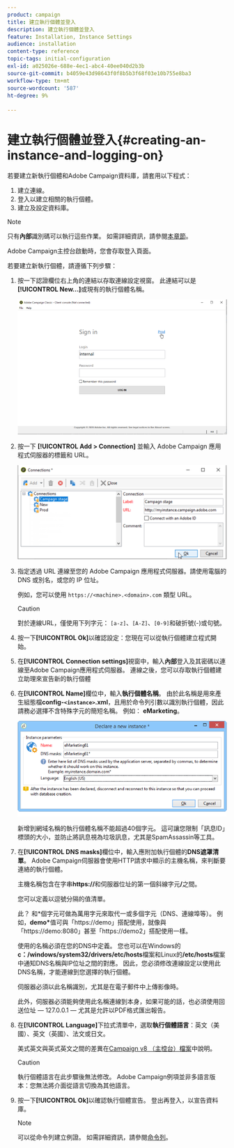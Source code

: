 ```yaml
---
product: campaign
title: 建立執行個體並登入
description: 建立執行個體並登入
feature: Installation, Instance Settings
audience: installation
content-type: reference
topic-tags: initial-configuration
exl-id: a025026e-688e-4ec1-abc4-40ee040d2b3b
source-git-commit: b4059e43d98643f0f8b5b3f68f03e10b755e8ba3
workflow-type: tm+mt
source-wordcount: '587'
ht-degree: 9%

---
```


# 建立執行個體並登入{#creating-an-instance-and-logging-on}



若要建立新執行個體和Adobe Campaign資料庫，請套用以下程式：

1. 建立連線。
1. 登入以建立相關的執行個體。
1. 建立及設定資料庫。

>[!NOTE]
>
>只有&#x200B;**內部**&#x200B;識別碼可以執行這些作業。 如需詳細資訊，請參閱[本章節](../../installation/using/configuring-campaign-server.md#internal-identifier)。

Adobe Campaign主控台啟動時，您會存取登入頁面。

若要建立新執行個體，請遵循下列步驟：

1. 按一下認證欄位右上角的連結以存取連線設定視窗。 此連結可以是&#x200B;**[!UICONTROL New...]**&#x200B;或現有的執行個體名稱。

   ![](assets/s_ncs_install_define_connection_01.png)

1. 按一下 **[!UICONTROL Add > Connection]** 並輸入 Adobe Campaign 應用程式伺服器的標籤和 URL。

   ![](assets/s_ncs_install_define_connection_02.png)

1. 指定透過 URL 連線至您的 Adobe Campaign 應用程式伺服器。請使用電腦的 DNS 或別名，或您的 IP 位址。

   例如，您可以使用 `https://<machine>.<domain>.com` 類型 URL。

   >[!CAUTION]
   >
   >對於連線URL，僅使用下列字元： `[a-z]`、`[A-Z]`、`[0-9]`和破折號(-)或句號。

1. 按一下&#x200B;**[!UICONTROL Ok]**&#x200B;以確認設定：您現在可以從執行個體建立程式開始。
1. 在&#x200B;**[!UICONTROL Connection settings]**&#x200B;視窗中，輸入&#x200B;**內部**&#x200B;登入及其密碼以連線至Adobe Campaign應用程式伺服器。 連線之後，您可以存取執行個體建立助理來宣告新的執行個體
1. 在&#x200B;**[!UICONTROL Name]**&#x200B;欄位中，輸入&#x200B;**執行個體名稱**。 由於此名稱是用來產生組態檔&#x200B;**config-`<instance>`.xml**，且用於命令列引數以識別執行個體，因此請務必選擇不含特殊字元的簡短名稱。 例如： **eMarketing**。

   ![](assets/s_ncs_install_create_instance.png)

   新增到網域名稱的執行個體名稱不能超過40個字元。 這可讓您限制「訊息ID」標頭的大小，並防止將訊息視為垃圾訊息，尤其是SpamAssassin等工具。

1. 在&#x200B;**[!UICONTROL DNS masks]**&#x200B;欄位中，輸入應附加執行個體的&#x200B;**DNS遮罩清單**。 Adobe Campaign伺服器會使用HTTP請求中顯示的主機名稱，來判斷要連絡的執行個體。

   主機名稱包含在字串&#x200B;**https://**&#x200B;和伺服器位址的第一個斜線字元&#x200B;**/**&#x200B;之間。

   您可以定義以逗號分隔的值清單。

   此？ 和&#42;個字元可做為萬用字元來取代一或多個字元（DNS、連線埠等）。 例如，**demo&#42;**&#x200B;值可與「https://demo」搭配使用，就像與「https://demo:8080」甚至「https://demo2」搭配使用一樣。

   使用的名稱必須在您的DNS中定義。 您也可以在Windows的&#x200B;**c：/windows/system32/drivers/etc/hosts**&#x200B;檔案和Linux的&#x200B;**/etc/hosts**&#x200B;檔案中通知DNS名稱與IP位址之間的對應。 因此，您必須修改連線設定以使用此DNS名稱，才能連線到您選擇的執行個體。

   伺服器必須以此名稱識別，尤其是在電子郵件中上傳影像時。

   此外，伺服器必須能夠使用此名稱連線到本身，如果可能的話，也必須使用回送位址 — 127.0.0.1 — 尤其是允許以PDF格式匯出報告。

1. 在&#x200B;**[!UICONTROL Language]**&#x200B;下拉式清單中，選取&#x200B;**執行個體語言**：英文（美國）、英文（英國）、法文或日文。

   美式英文與英式英文之間的差異在[Campaign v8 （主控台）檔案](.https://experienceleague.adobe.com/zh-hant/docs/campaign/campaign-v8/new/campaign-ui#formats)中說明。

   >[!CAUTION]
   >
   >執行個體語言在此步驟後無法修改。 Adobe Campaign例項並非多語言版本：您無法將介面從語言切換為其他語言。

1. 按一下&#x200B;**[!UICONTROL Ok]**&#x200B;以確認執行個體宣告。 登出再登入，以宣告資料庫。

   >[!NOTE]
   >
   >可以從命令列建立例證。 如需詳細資訊，請參閱[命令列](../../installation/using/command-lines.md)。
